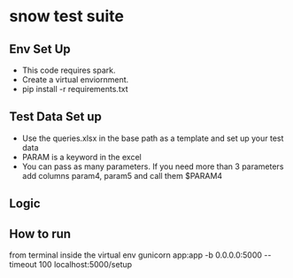 # snow test suite

## Env Set Up
* This code requires spark.
* Create a virtual enviornment.  
* pip install -r requirements.txt

## Test Data Set up
* Use the queries.xlsx in the base path as a template and set up your test data  
* PARAM is a keyword in the excel  
* You can pass as many parameters. If you need more than 3 parameters add columns param4, param5 and call them $PARAM4  


## Logic


 
## How to run
from terminal inside the virtual env 
gunicorn app:app -b 0.0.0.0:5000 --timeout 100
localhost:5000/setup

